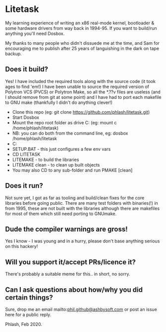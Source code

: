# Litetask

My learning experience of writing an x86 real-mode kernel, bootloader & some hardware drivers
from way back in 1994-95. If you want to build/run anything you'll need Dosbox.

My thanks to many people who didn't dissuede me at the time, and Sam for encouraging me to
publish after 25 years of languishing in the dark on tape backup.

## Does it build?

Yes! I have included the required tools along with the source code (it took ages to find 'em!)
I have been unable to source the required version of Polytron VCS (PVCS) or Polytron Make, so
all the \*.??v files are useless (and I should remove from git at some point) and I have had to
port each makefile to GNU make (thankfully I didn't do anything clever!)

 * Clone this repo (eg: git clone https://github.com/phlash/litetask.git)
 * Start Dosbox
 * Mount the repo root folder as drive C: (eg: mount c /home/phlash/litetask)
 * NB: you can do both from the command line, eg: dosbox /home/phlash/litetask
 * C:
 * SETUP.BAT - this just configures a few env vars
 * CD LITETASK
 * LITEMAKE - to build the libraries
 * LITEMAKE clean - to clean up built objects
 * You may also CD to any sub-folder and run PMAKE [clean]

## Does it run?

Not sure yet, I got as far as tooling and build/clean fixes for the core libraries before going
public. There are many test folders with binaries(!) in from 1995, these are not built with the
libraries although there are makefiles for most of them which still need porting to GNUmake.

## Dude the compiler warnings are gross!

Yes I know - I was young and in a hurry, please don't base anything serious on this hackery!

## Will you support it/accept PRs/licence it?

There's probably a suitable meme for this.. in short, no sorry.


## Can I ask questions about how/why you did certain things?

Sure, drop me an email mailto:phil.github@ashbysoft.com or post an issue here for a public reply.

Phlash, Feb 2020.
